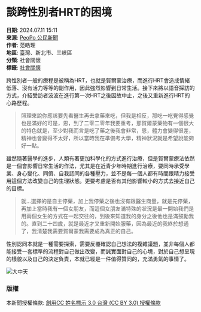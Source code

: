 # 談跨性別者HRT的困境

**日期**: 2024.07.11 15:11  
**來源**: [PeoPo 公民新聞](https://www.peopo.org/news/692028)  
**作者**: 范皓理  
**地區**: 臺灣、新北市、三峽區  
**分類**: 社會關懷  
**標籤**: [社會關懷](https://www.peopo.org/list/post/2/36664/all)  

跨性別者一般的療程是被稱為HRT，也就是賀爾蒙治療，而進行HRT會造成情緒低落、沒有活力等等的副作用，因此強烈影響到日常生活。接下來將以語音採訪的方式，介紹受訪者波波在進行第一次HRT之後因故中止，之後又重新進行HRT的心路歷程。

> 照理來說你應該要先看醫生再去拿藥來吃，但我是相反，那吃一吃覺得感覺也是滿好的可是，恩，到了二零二零年我要重考，那賀爾蒙藥物有一個很大的特色就是，至少對我而言是吃了藥之後我會非常，恩，體力會變得很差，精神也會變得不太好，所以當時我在準備考大學，精神狀況就是希望說能夠好一點。

雖然隨著醫學的進步，人類有著更加科學化的方式進行治療，但是賀爾蒙療法依然是一個會影響日常生活的作法，尤其是在近青少年時期進行治療，要同時承受學業、身心變化、同儕、自我認同的各種壓力，並不是每一個人都有時間跟精力接受用這個方法改變自己的生理狀態。更要考慮是否有其他影響較小的方式去接近自己的目標。

> 就...選擇的是自主停藥，加上我停藥之後也沒有跟醫生商量，就是先停藥，再加上當時我有一個女朋友，而這個女朋友滿特殊的狀況是最一開始我們是用兩個女生的方式在一起交往的，到後來知道我的身分之後他也是滿鼓勵我的。直到二十四歲，就是最近才又重新開始服藥，因為最近的我終於想通了，我清楚我需要賀爾蒙我需要成為真正的自己。

性別認同本就是一種需要探索，需要反覆確認自己想法的複雜議題，並非每個人都能接受一套標準的流程對自己做出改變，而誠實面對自己的心境，對於自己想呈現的樣貌以及自己的決定負責，本就已經是一件值得贊同的，充滿勇氣的事情了。

![大中天](https://www.peopo.org/files/public/styles/post_sidebar_avatar/public/theme-default/icon_b.jpg?itok=sXG-fgKL)

### 版權
本新聞授權條款: [創用CC 姓名標示 3.0 台灣 (CC BY 3.0) 授權條款](https://creativecommons.org/licenses/by/3.0/tw/)